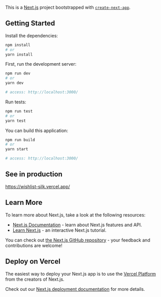 This is a [Next.js](https://nextjs.org/) project bootstrapped with [`create-next-app`](https://github.com/vercel/next.js/tree/canary/packages/create-next-app).

## Getting Started

Install the dependencies:

```bash
npm install
# or
yarn install
```

First, run the development server:

```bash
npm run dev
# or
yarn dev

# access: http://localhost:3000/
```

Run tests:

```bash
npm run test
# or
yarn test
```

You can build this application:

```bash
npm run build
# or
yarn start

# access: http://localhost:3000/
```

## See in production

https://wishlist-silk.vercel.app/

## Learn More

To learn more about Next.js, take a look at the following resources:

- [Next.js Documentation](https://nextjs.org/docs) - learn about Next.js features and API.
- [Learn Next.js](https://nextjs.org/learn) - an interactive Next.js tutorial.

You can check out [the Next.js GitHub repository](https://github.com/vercel/next.js/) - your feedback and contributions are welcome!

## Deploy on Vercel

The easiest way to deploy your Next.js app is to use the [Vercel Platform](https://vercel.com/new?utm_medium=default-template&filter=next.js&utm_source=create-next-app&utm_campaign=create-next-app-readme) from the creators of Next.js.

Check out our [Next.js deployment documentation](https://nextjs.org/docs/deployment) for more details.